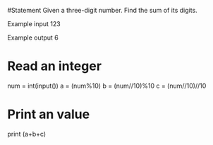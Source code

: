 #Statement
Given a three-digit number. Find the sum of its digits.

Example input
123

Example output
6

# Read an integer 
num = int(input())
a = (num%10)
b = (num//10)%10
c = (num//10)//10
# Print an value 
print (a+b+c)
